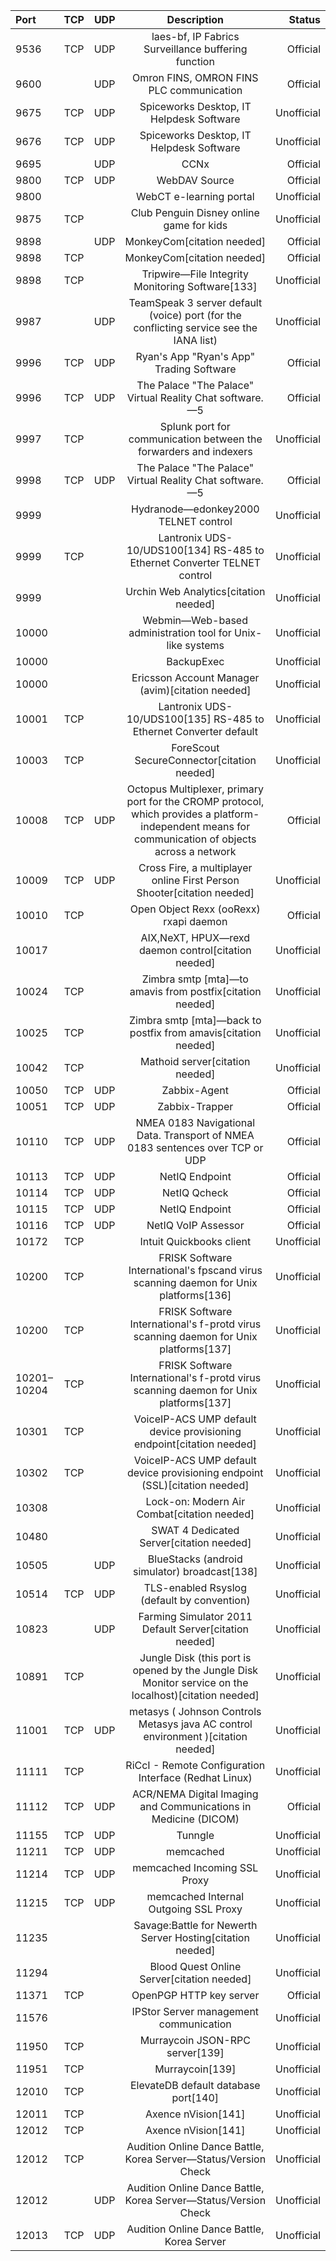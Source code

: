 | Port | TCP | UDP | Description | Status |
| :--- | :---: | :---: | :---: | ---: |
| 9536 | TCP | UDP | laes-bf, IP Fabrics Surveillance buffering function | Official |
| 9600 |  | UDP | Omron FINS, OMRON FINS PLC communication | Official |
| 9675 | TCP | UDP | Spiceworks Desktop, IT Helpdesk Software | Unofficial |
| 9676 | TCP | UDP | Spiceworks Desktop, IT Helpdesk Software | Unofficial |
| 9695 | | UDP | CCNx | Official |
| 9800 | TCP | UDP | WebDAV Source | Official |
| 9800 | | | WebCT e-learning portal | Unofficial |
| 9875 | TCP | | Club Penguin Disney online game for kids | Unofficial |
| 9898 | | UDP | MonkeyCom[citation needed] | Official |
| 9898 | TCP | | MonkeyCom[citation needed] | Official |
| 9898 | TCP | | Tripwire—File Integrity Monitoring Software[133] | Unofficial |
| 9987 | | UDP | TeamSpeak 3 server default (voice) port (for the conflicting service see the IANA list) | Unofficial |
| 9996 | TCP | UDP | Ryan's App "Ryan's App" Trading Software | Official |
| 9996 | TCP | UDP | The Palace "The Palace" Virtual Reality Chat software.—5 | Official |
| 9997 | TCP | | Splunk port for communication between the forwarders and indexers | Unofficial |
| 9998 | TCP | UDP | The Palace "The Palace" Virtual Reality Chat software.—5 | Official |
| 9999 | | | Hydranode—edonkey2000 TELNET control | Unofficial |
| 9999 | TCP | | Lantronix UDS-10/UDS100[134] RS-485 to Ethernet Converter TELNET control | Unofficial |
| 9999 | | | Urchin Web Analytics[citation needed] | Unofficial |
| 10000 | | | Webmin—Web-based administration tool for Unix-like systems | Unofficial |
| 10000 | | | BackupExec | Unofficial |
| 10000 | | | Ericsson Account Manager (avim)[citation needed] | Unofficial |
| 10001 | TCP | | Lantronix UDS-10/UDS100[135] RS-485 to Ethernet Converter default | Unofficial |
| 10003 | TCP | | ForeScout SecureConnector[citation needed] | Unofficial |
| 10008 | TCP | UDP | Octopus Multiplexer, primary port for the CROMP protocol, which provides a platform-independent means for communication of objects across a network | Official |
| 10009 | TCP | UDP | Cross Fire, a multiplayer online First Person Shooter[citation needed] | Unofficial |
| 10010 | TCP | | Open Object Rexx (ooRexx) rxapi daemon | Official |
| 10017 | | | AIX,NeXT, HPUX—rexd daemon control[citation needed] | Unofficial |
| 10024 | TCP | | Zimbra smtp [mta]—to amavis from postfix[citation needed] | Unofficial |
| 10025 | TCP | | Zimbra smtp [mta]—back to postfix from amavis[citation needed] | Unofficial |
| 10042 | TCP | | Mathoid server[citation needed] | Unofficial |
| 10050 | TCP | UDP | Zabbix-Agent | Official |
| 10051 | TCP | UDP | Zabbix-Trapper | Official |
| 10110 | TCP | UDP | NMEA 0183 Navigational Data. Transport of NMEA 0183 sentences over TCP or UDP | Official |
| 10113 | TCP | UDP | NetIQ Endpoint | Official |
| 10114 | TCP | UDP | NetIQ Qcheck | Official |
| 10115 | TCP | UDP | NetIQ Endpoint | Official |
| 10116 | TCP | UDP | NetIQ VoIP Assessor | Official |
| 10172 | TCP | | Intuit Quickbooks client | Unofficial |
| 10200 | TCP | | FRISK Software International's fpscand virus scanning daemon for Unix platforms[136] | Unofficial |
| 10200 | TCP | | FRISK Software International's f-protd virus scanning daemon for Unix platforms[137] | Unofficial |
| 10201–10204 | TCP | | FRISK Software International's f-protd virus scanning daemon for Unix platforms[137] | Unofficial |
| 10301 | TCP | | VoiceIP-ACS UMP default device provisioning endpoint[citation needed] | Unofficial |
| 10302 | TCP | | VoiceIP-ACS UMP default device provisioning endpoint (SSL)[citation needed] | Unofficial |
| 10308 | | | Lock-on: Modern Air Combat[citation needed] | Unofficial |
| 10480 | | | SWAT 4 Dedicated Server[citation needed] | Unofficial |
| 10505 | | UDP | BlueStacks (android simulator) broadcast[138] | Unofficial |
| 10514 | TCP | UDP | TLS-enabled Rsyslog (default by convention) | Unofficial |
| 10823 | | UDP | Farming Simulator 2011 Default Server[citation needed] | Unofficial |
| 10891 | TCP | | Jungle Disk (this port is opened by the Jungle Disk Monitor service on the localhost)[citation needed] | Unofficial |
| 11001 | TCP | UDP | metasys ( Johnson Controls Metasys java AC control environment )[citation needed] | Unofficial |
| 11111 | TCP | | RiCcI - Remote Configuration Interface (Redhat Linux) | Unofficial |
| 11112 | TCP | UDP | ACR/NEMA Digital Imaging and Communications in Medicine (DICOM) | Official |
| 11155 | TCP | UDP | Tunngle | Unofficial |
| 11211 | TCP | UDP | memcached | Unofficial |
| 11214 | TCP | UDP | memcached Incoming SSL Proxy | Unofficial |
| 11215 | TCP | UDP | memcached Internal Outgoing SSL Proxy | Unofficial |
| 11235 | | | Savage:Battle for Newerth Server Hosting[citation needed] | Unofficial |
| 11294 | | | Blood Quest Online Server[citation needed] | Unofficial |
| 11371 | TCP | | OpenPGP HTTP key server | Official |
| 11576 | | | IPStor Server management communication | Unofficial |
| 11950 | TCP | | Murraycoin JSON-RPC server[139] | Unofficial |
| 11951 | TCP | | Murraycoin[139] | Unofficial |
| 12010 | TCP | | ElevateDB default database port[140] | Unofficial |
| 12011 | TCP | | Axence nVision[141] | Unofficial |
| 12012 | TCP | | Axence nVision[141] | Unofficial |
| 12012 | TCP | | Audition Online Dance Battle, Korea Server—Status/Version Check | Unofficial |
| 12012 | | UDP | Audition Online Dance Battle, Korea Server—Status/Version Check | Unofficial |
| 12013 | TCP | UDP | Audition Online Dance Battle, Korea Server | Unofficial |
